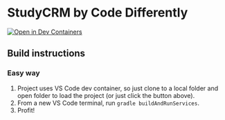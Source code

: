 # StudyCRM by Code Differently

[![Open in Dev Containers](https://img.shields.io/static/v1?label=Dev%20Containers&message=Open&color=blue&logo=visualstudiocode)](https://vscode.dev/redirect?url=vscode://ms-vscode-remote.remote-containers/cloneInVolume?url=https://github.com/anthonydmays/study-crm)

## Build instructions

### Easy way

1. Project uses VS Code dev container, so just clone to a local folder and open folder to load the project (or just click the button above).
1. From a new VS Code terminal, run `gradle buildAndRunServices`.
1. Profit!